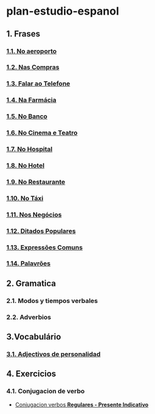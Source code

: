 # plan-estudio-espanol

## 1. Frases

### [1.1. No aeroporto](https://www.bomespanhol.com.br/frases-uteis/no-aeroporto)
### [1.2. Nas Compras](https://www.bomespanhol.com.br/frases-uteis/no-mercado)
### [1.3. Falar ao Telefone](https://www.bomespanhol.com.br/frases-uteis/falar-ao-telefone-espanhol)
### [1.4. Na Farmácia](https://www.bomespanhol.com.br/frases-uteis/na-farmacia)
### [1.5. No Banco](https://www.bomespanhol.com.br/frases-uteis/no-banco)
### [1.6. No Cinema e Teatro](https://www.bomespanhol.com.br/frases-uteis/no-cinema-teatro)
### [1.7. No Hospital](https://www.bomespanhol.com.br/frases-uteis/no-hospital)
### [1.8. No Hotel](https://www.bomespanhol.com.br/frases-uteis/no-hotel)
### [1.9. No Restaurante](https://www.bomespanhol.com.br/frases-uteis/no-restaurante)
### [1.10. No Táxi](https://www.bomespanhol.com.br/frases-uteis/no-taxi)
### [1.11. Nos Negócios](https://www.bomespanhol.com.br/frases-uteis/nos-negocios)
### [1.12. Ditados Populares](https://www.bomespanhol.com.br/frases-uteis/ditados-populares)
### [1.13. Expressões Comuns](https://www.bomespanhol.com.br/frases-uteis/expressoes-comuns)
### [1.14. Palavrões](https://www.bomespanhol.com.br/frases-uteis/palavroes-para-maiores)


## 2. Gramatica
### 2.1. Modos y tiempos verbales
### 2.2. Adverbios

## 3.Vocabulário
### [3.1. Adjectivos de personalidad](https://www.bomespanhol.com.br/vocabulario/adjetivos-de-personalidade)

## 4. Exercicios
### 4.1. Conjugacion de verbo
* [Conjugacion verbos **Regulares - Presente Indicativo**](https://youtu.be/yQhIJyIksSA)

